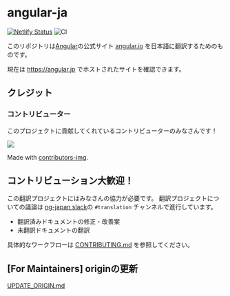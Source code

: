 # angular-ja

[![Netlify Status](https://api.netlify.com/api/v1/badges/9f1cf871-1702-4856-8c9b-6c1ca78f9b5a/deploy-status)](https://app.netlify.com/sites/angular-ja/deploys)
![CI](https://github.com/angular/angular-ja/workflows/build-and-test/badge.svg)

このリポジトリは[Angular](https://github.com/angular/angular)の公式サイト [angular.io](https://angular.io) を日本語に翻訳するためのものです。

現在は https://angular.jp でホストされたサイトを確認できます。

## クレジット

### コントリビューター

このプロジェクトに貢献してくれているコントリビューターのみなさんです！

<a href="https://github.com/angular/angular-ja/graphs/contributors">
  <img src="https://contributors-img.web.app/image?repo=angular/angular-ja" />
</a>

Made with [contributors-img](https://contributors-img.web.app).


## コントリビューション大歓迎！

この翻訳プロジェクトにはみなさんの協力が必要です。
翻訳プロジェクトについての議論は [ng-japan slack](http://slack-invite.ngjapan.org)の `#translation` チャンネルで進行しています。

- 翻訳済みドキュメントの修正・改善案
- 未翻訳ドキュメントの翻訳

具体的なワークフローは [CONTRIBUTING.md](./CONTRIBUTING.md) を参照してください。


## [For Maintainers] originの更新

[UPDATE_ORIGIN.md](UPDATE_ORIGIN.md)
